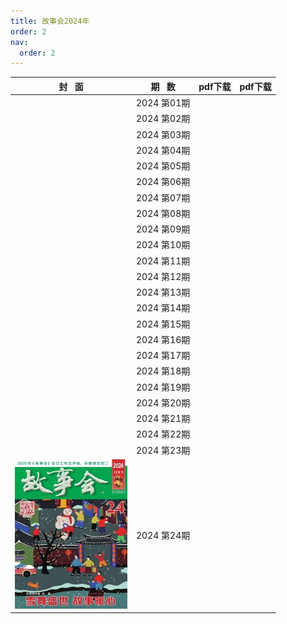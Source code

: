 ```yaml
---
title: 故事会2024年
order: 2
nav:
  order: 2
---
```

|                          封   面                          |  期   数  | pdf下载 | pdf下载 |
| :---------------------------------------------------------: | :----------: | ------- | ------- |
|                                                            | 2024 第01期 |         |         |
|                                                            | 2024 第02期 |         |         |
|                                                            | 2024 第03期 |         |         |
|                                                            | 2024 第04期 |         |         |
|                                                            | 2024 第05期 |         |         |
|                                                            | 2024 第06期 |         |         |
|                                                            | 2024 第07期 |         |         |
|                                                            | 2024 第08期 |         |         |
|                                                            | 2024 第09期 |         |         |
|                                                            | 2024 第10期 |         |         |
|                                                            | 2024 第11期 |         |         |
|                                                            | 2024 第12期 |         |         |
|                                                            | 2024 第13期 |         |         |
|                                                            | 2024 第14期 |         |         |
|                                                            | 2024 第15期 |         |         |
|                                                            | 2024 第16期 |         |         |
|                                                            | 2024 第17期 |         |         |
|                                                            | 2024 第18期 |         |         |
|                                                            | 2024 第19期 |         |         |
|                                                            | 2024 第20期 |         |         |
|                                                            | 2024 第21期 |         |         |
|                                                            | 2024 第22期 |         |         |
|                                                            | 2024 第23期 |         |         |
| ![img](../../../public/images/gushihui/gsh2024/gsh202424.jpg) | 2024 第24期 |         |         |
